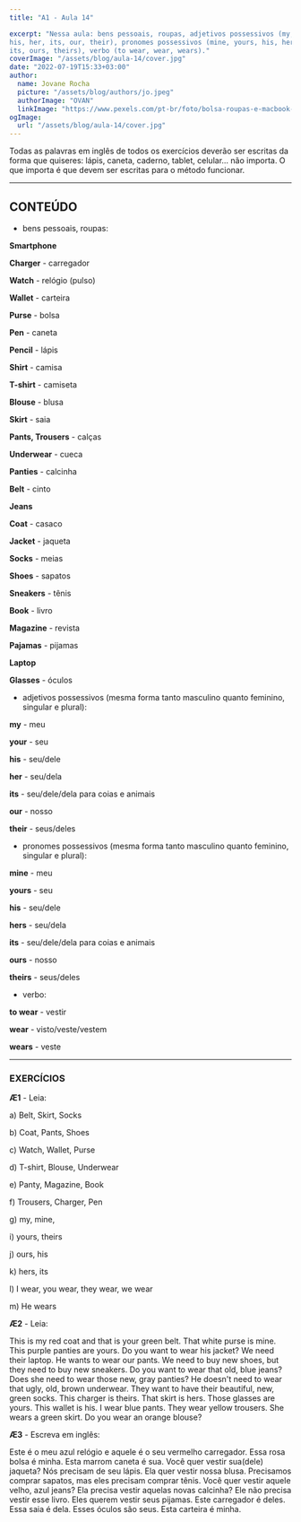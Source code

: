```yaml
---
title: "A1 - Aula 14"

excerpt: "Nessa aula: bens pessoais, roupas, adjetivos possessivos (my, your,
his, her, its, our, their), pronomes possessivos (mine, yours, his, her,
its, ours, theirs), verbo (to wear, wear, wears)."
coverImage: "/assets/blog/aula-14/cover.jpg"
date: "2022-07-19T15:33+03:00"
author:
  name: Jovane Rocha
  picture: "/assets/blog/authors/jo.jpeg"
  authorImage: "OVAN"
  linkImage: "https://www.pexels.com/pt-br/foto/bolsa-roupas-e-macbook-de-couro-marrom-57750/"
ogImage:
  url: "/assets/blog/aula-14/cover.jpg"
---
```


Todas as palavras em inglês de todos os exercícios deverão ser escritas da forma que quiseres:
lápis, caneta, caderno, tablet, celular... não importa. O que importa é
que devem ser escritas para o método funcionar.

---

## CONTEÚDO

- bens pessoais, roupas:

**Smartphone**

**Charger** - carregador

**Watch** - relógio (pulso)

**Wallet** - carteira

**Purse** - bolsa

**Pen** - caneta

**Pencil** - lápis

**Shirt** - camisa

**T-shirt** - camiseta

**Blouse** - blusa

**Skirt** - saia

**Pants, Trousers** - calças

**Underwear** - cueca

**Panties** - calcinha

**Belt** - cinto

**Jeans**

**Coat** - casaco

**Jacket** - jaqueta

**Socks** - meias

**Shoes** - sapatos

**Sneakers** - tênis

**Book** - livro

**Magazine** - revista

**Pajamas** - pijamas

**Laptop**

**Glasses** - óculos

- adjetivos possessivos (mesma forma tanto masculino quanto feminino,
  singular e plural):

**my** - meu

**your** - seu

**his** - seu/dele

**her** - seu/dela

**its** - seu/dele/dela para coias e animais

**our** - nosso

**their** - seus/deles

- pronomes possessivos (mesma forma tanto masculino quanto feminino,
  singular e plural):

**mine** - meu

**yours** - seu

**his** - seu/dele

**hers** - seu/dela

**its** - seu/dele/dela para coias e animais

**ours** - nosso

**theirs** - seus/deles

- verbo:

**to wear** - vestir

**wear** - visto/veste/vestem

**wears** - veste

---

### EXERCÍCIOS

**Æ1** - Leia:

a) Belt, Skirt, Socks

b) Coat, Pants, Shoes

c) Watch, Wallet, Purse

d) T-shirt, Blouse, Underwear

e) Panty, Magazine, Book

f) Trousers, Charger, Pen

g) my, mine,

i) yours, theirs

j) ours, his

k) hers, its

l) I wear, you wear, they wear, we wear

m) He wears

**Æ2** - Leia:

This is my red coat and that is your green belt. That white purse is mine.
This purple panties are yours. Do you want to wear his jacket? We
need their laptop. He wants to wear our pants. We need to buy new shoes,
but they need to buy new sneakers. Do you want to wear that old, blue
jeans? Does she need to wear those new, gray panties? He doesn't need to wear that
ugly, old, brown underwear. They want to have their beautiful, new, green socks.
This charger is theirs. That skirt is hers. Those glasses are yours.
This wallet is his. I wear blue pants. They wear yellow trousers. She
wears a green skirt. Do you wear an orange blouse?

**Æ3** - Escreva em inglês:

Este é o meu azul relógio e aquele é o seu vermelho carregador. Essa rosa bolsa é minha.
Esta marrom caneta é sua. Você quer vestir sua(dele) jaqueta? Nós
precisam de seu lápis. Ela quer vestir nossa blusa. Precisamos comprar sapatos,
mas eles precisam comprar tênis. Você quer vestir aquele velho, azul
jeans? Ela precisa vestir aquelas novas calcinha? Ele não precisa vestir esse livro. Eles querem vestir seus pijamas. Este carregador é deles. Essa saia é dela.
Esses óculos são seus. Esta carteira é minha.
